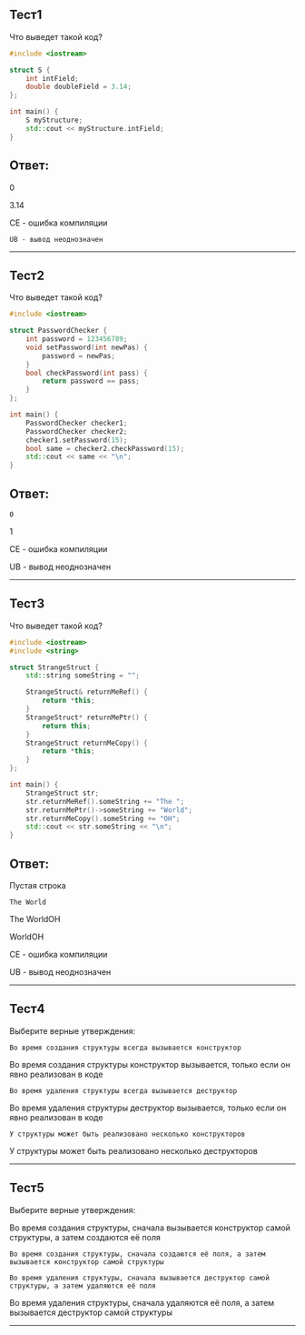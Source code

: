 ## Тест1

Что выведет такой код?

```c++
#include <iostream>

struct S {
    int intField;
    double doubleField = 3.14;
};

int main() {
    S myStructure;
    std::cout << myStructure.intField;
}
```

## Ответ:

0

3.14

CE - ошибка компиляции

`UB - вывод неоднозначен`


------


## Тест2

Что выведет такой код?

```c++
#include <iostream>

struct PasswordChecker {
    int password = 123456789;
    void setPassword(int newPas) {
        password = newPas;
    }
    bool checkPassword(int pass) {
        return password == pass;
    }
};

int main() {
    PasswordChecker checker1;
    PasswordChecker checker2;
    checker1.setPassword(15);
    bool same = checker2.checkPassword(15);
    std::cout << same << "\n";
}
```

## Ответ:

`0`

1

CE - ошибка компиляции

UB - вывод неоднозначен


------


## Тест3

Что выведет такой код?

```c++
#include <iostream>
#include <string>

struct StrangeStruct {
    std::string someString = "";

    StrangeStruct& returnMeRef() {
        return *this;
    }
    StrangeStruct* returnMePtr() {
        return this;
    }
    StrangeStruct returnMeCopy() {
        return *this;
    }
};

int main() {
    StrangeStruct str;
    str.returnMeRef().someString += "The ";
    str.returnMePtr()->someString += "World";
    str.returnMeCopy().someString += "OH";
    std::cout << str.someString << "\n";
}
```

## Ответ:

Пустая строка

`The World`

The WorldOH

WorldOH

CE - ошибка компиляции

UB - вывод неоднозначен


------


## Тест4

Выберите верные утверждения:

`Во время создания структуры всегда вызывается конструктор`

Во время создания структуры конструктор вызывается, только если он явно реализован в коде

`Во время удаления структуры всегда вызывается деструктор`

Во время удаления структуры деструктор вызывается, только если он явно реализован в коде

`У структуры может быть реализовано несколько конструкторов`

У структуры может быть реализовано несколько деструкторов



------


## Тест5

Выберите верные утверждения:

Во время создания структуры, сначала вызывается конструктор самой структуры, а затем создаются её поля

`Во время создания структуры, сначала создаются её поля, а затем вызывается конструктор самой структуры`

`Во время удаления структуры, сначала вызывается деструктор самой структуры, а затем удаляются её поля`

Во время удаления структуры, сначала удаляются её поля, а затем вызывается деструктор самой структуры



------

